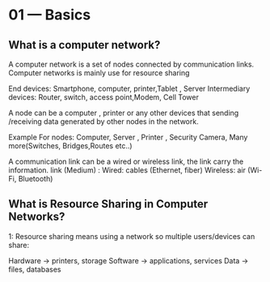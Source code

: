 # 01 — Basics

## What is a computer network?
A computer network is a set of nodes connected by communication links.
Computer networks is mainly use for resource sharing 

End devices: Smartphone, computer, printer,Tablet , Server
Intermediary devices: Router, switch, access point,Modem, Cell Tower

A node can be a computer , printer or any other devices that sending /receiving data generated by other nodes in the network.

Example For nodes: Computer, Server , Printer , Security Camera, Many more(Switches, Bridges,Routes etc..)

A communication link can be a wired or wireless link, the link carry the information.
link (Medium) :
Wired: cables (Ethernet, fiber)
Wireless: air (Wi-Fi, Bluetooth)


## What is Resource Sharing in Computer Networks?
1: Resource sharing means using a network so multiple users/devices can share:

Hardware → printers, storage
Software → applications, services
Data → files, databases



